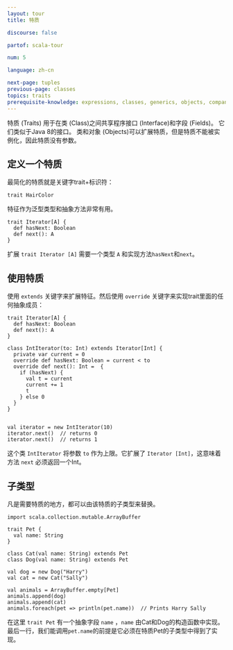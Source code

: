 ```yaml
---
layout: tour
title: 特质

discourse: false

partof: scala-tour

num: 5

language: zh-cn

next-page: tuples
previous-page: classes
topics: traits
prerequisite-knowledge: expressions, classes, generics, objects, companion-objects
---
```


特质 (Traits) 用于在类 (Class)之间共享程序接口 (Interface)和字段 (Fields)。 它们类似于Java 8的接口。 类和对象 (Objects)可以扩展特质，但是特质不能被实例化，因此特质没有参数。



## 定义一个特质
最简化的特质就是关键字trait+标识符：

```tut
trait HairColor
```

特征作为泛型类型和抽象方法非常有用。
```tut
trait Iterator[A] {
  def hasNext: Boolean
  def next(): A
}
```

扩展 `trait Iterator [A]` 需要一个类型 `A` 和实现方法`hasNext`和`next`。

## 使用特质
使用 `extends` 关键字来扩展特征。然后使用 `override` 关键字来实现trait里面的任何抽象成员：

```tut
trait Iterator[A] {
  def hasNext: Boolean
  def next(): A
}

class IntIterator(to: Int) extends Iterator[Int] {
  private var current = 0
  override def hasNext: Boolean = current < to
  override def next(): Int =  {
    if (hasNext) {
      val t = current
      current += 1
      t
    } else 0
  }
}


val iterator = new IntIterator(10)
iterator.next()  // returns 0
iterator.next()  // returns 1
```
这个类 `IntIterator` 将参数 `to` 作为上限。它扩展了 `Iterator [Int]`，这意味着方法 `next` 必须返回一个Int。

## 子类型
凡是需要特质的地方，都可以由该特质的子类型来替换。
```tut
import scala.collection.mutable.ArrayBuffer

trait Pet {
  val name: String
}

class Cat(val name: String) extends Pet
class Dog(val name: String) extends Pet

val dog = new Dog("Harry")
val cat = new Cat("Sally")

val animals = ArrayBuffer.empty[Pet]
animals.append(dog)
animals.append(cat)
animals.foreach(pet => println(pet.name))  // Prints Harry Sally
```
在这里 `trait Pet` 有一个抽象字段 `name` ，`name` 由Cat和Dog的构造函数中实现。最后一行，我们能调用`pet.name`的前提是它必须在特质Pet的子类型中得到了实现。

